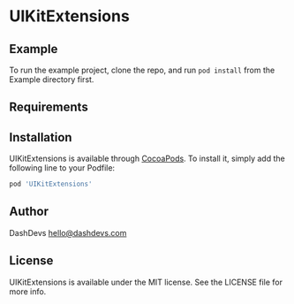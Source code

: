 # UIKitExtensions

## Example

To run the example project, clone the repo, and run `pod install` from the Example directory first.

## Requirements

## Installation

UIKitExtensions is available through [CocoaPods](https://cocoapods.org). To install
it, simply add the following line to your Podfile:

```ruby
pod 'UIKitExtensions'
```

## Author

DashDevs hello@dashdevs.com

## License

UIKitExtensions is available under the MIT license. See the LICENSE file for more info.
